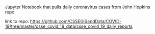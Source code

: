 Jupyter Notebook that pulls daily coronavirus cases from John Hopkins repo

link to repo: https://github.com/CSSEGISandData/COVID-19/tree/master/csse_covid_19_data/csse_covid_19_daily_reports